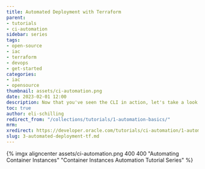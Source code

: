 ```yaml
---
title: Automated Deployment with Terraform
parent:
- tutorials
- ci-automation
sidebar: series
tags:
- open-source
- iac
- terraform
- devops
- get-started
categories:
- iac
- opensource
thumbnail: assets/ci-automation.png
date: 2023-02-01 12:00
description: Now that you've seen the CLI in action, let's take a look at how to perform similar resource provisioning using Terraform.
toc: true
author: eli-schilling
redirect_from: "/collections/tutorials/1-automation-basics/"
mrm: 
xredirect: https://developer.oracle.com/tutorials/ci-automation/1-automation-basics/
slug: 3-automated-deployment-tf.md
---
```

{% imgx aligncenter assets/ci-automation.png 400 400 "Automating Container Instances" "Container Instances Automation Tutorial Series" %}
